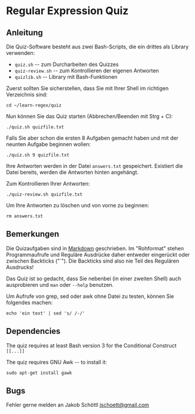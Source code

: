 Regular Expression Quiz
=======================

Anleitung
---------

Die Quiz-Software besteht aus zwei Bash-Scripts, die ein drittes als Library verwenden:

* `quiz.sh` -- zum Durcharbeiten des Quizzes
* `quiz-review.sh` -- zum Kontrollieren der eigenen Antworten
* `quizlib.sh` -- Library mit Bash-Funktionen

Zuerst sollten Sie sicherstellen, dass Sie mit Ihrer Shell im richtigen Verzeichnis sind:

    cd ~/learn-regex/quiz

Nun können Sie das Quiz starten (Abbrechen/Beenden mit Strg + C):

    ./quiz.sh quizfile.txt

Falls Sie aber schon die ersten 8 Aufgaben gemacht haben und mit der neunten Aufgabe beginnen wollen:

    ./quiz.sh 9 quizfile.txt

Ihre Antworten werden in der Datei `answers.txt` gespeichert.  Existiert die Datei bereits, werden die Antworten hinten angehängt.

Zum Kontrollieren Ihrer Antworten:

    ./quiz-review.sh quizfile.txt

Um Ihre Antworten zu löschen und von vorne zu beginnen:

    rm answers.txt

Bemerkungen
-----------

Die Quizaufgaben sind in [Markdown](http://daringfireball.net/projects/markdown/) geschrieben.  Im "Rohformat" stehen Programmaufrufe und Reguläre Ausdrücke daher entweder eingerückt oder zwischen Backticks ("\`").  Die Backticks sind also nie Teil des Regulären Ausdrucks!

Das Quiz ist so gedacht, dass Sie nebenbei (in einer zweiten Shell) auch ausprobieren und `man` oder `--help` benutzen.

Um Aufrufe von grep, sed oder awk ohne Datei zu testen, können Sie folgendes machen:

    echo 'ein text' | sed 's/ /-/'

Dependencies
------------

The quiz requires at least Bash version 3 for the Conditional Construct `[[...]]`


The quiz requires GNU Awk -- to install it:

    sudo apt-get install gawk

Bugs
----

Fehler gerne melden an Jakob Schöttl <jschoett@gmail.com>
